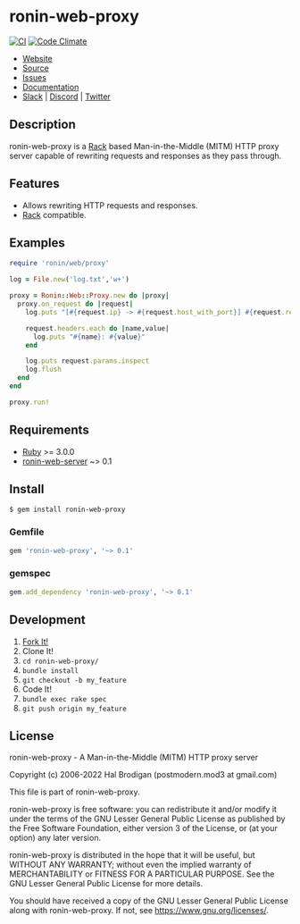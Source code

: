 # ronin-web-proxy

[![CI](https://github.com/ronin-rb/ronin-web-proxy/actions/workflows/ruby.yml/badge.svg)](https://github.com/ronin-rb/ronin-web-proxy/actions/workflows/ruby.yml)
[![Code Climate](https://codeclimate.com/github/ronin-rb/ronin-web-proxy.svg)](https://codeclimate.com/github/ronin-rb/ronin-web-proxy)

* [Website](https://ronin-rb.dev/)
* [Source](https://github.com/ronin-rb/ronin-web-proxy)
* [Issues](https://github.com/ronin-rb/ronin-web-proxy/issues)
* [Documentation](https://ronin-rb.dev/docs/ronin-web-proxy/frames)
* [Slack](https://ronin-rb.slack.com) |
  [Discord](https://discord.gg/6WAb3PsVX9) |
  [Twitter](https://twitter.com/ronin_rb)

## Description

ronin-web-proxy is a [Rack] based Man-in-the-Middle (MITM) HTTP proxy server
capable of rewriting requests and responses as they pass through.

## Features

* Allows rewriting HTTP requests and responses.
* [Rack] compatible.

## Examples

```ruby
require 'ronin/web/proxy'

log = File.new('log.txt','w+')

proxy = Ronin::Web::Proxy.new do |proxy|
  proxy.on_request do |request|
    log.puts "[#{request.ip} -> #{request.host_with_port}] #{request.request_method} #{request.url}"

    request.headers.each do |name,value|
      log.puts "#{name}: #{value}"
    end  

    log.puts request.params.inspect
    log.flush
  end  
end  

proxy.run!
```

## Requirements

* [Ruby] >= 3.0.0
* [ronin-web-server] ~> 0.1

## Install

```shell
$ gem install ronin-web-proxy
```

### Gemfile

```ruby
gem 'ronin-web-proxy', '~> 0.1'
```

### gemspec

```ruby
gem.add_dependency 'ronin-web-proxy', '~> 0.1'
```

## Development

1. [Fork It!](https://github.com/ronin-rb/ronin-web-proxy/fork)
2. Clone It!
3. `cd ronin-web-proxy/`
4. `bundle install`
5. `git checkout -b my_feature`
6. Code It!
7. `bundle exec rake spec`
8. `git push origin my_feature`

## License

ronin-web-proxy - A Man-in-the-Middle (MITM) HTTP proxy server

Copyright (c) 2006-2022 Hal Brodigan (postmodern.mod3 at gmail.com)

This file is part of ronin-web-proxy.

ronin-web-proxy is free software: you can redistribute it and/or modify
it under the terms of the GNU Lesser General Public License as published
by the Free Software Foundation, either version 3 of the License, or
(at your option) any later version.

ronin-web-proxy is distributed in the hope that it will be useful,
but WITHOUT ANY WARRANTY; without even the implied warranty of
MERCHANTABILITY or FITNESS FOR A PARTICULAR PURPOSE.  See the
GNU Lesser General Public License for more details.

You should have received a copy of the GNU Lesser General Public License
along with ronin-web-proxy.  If not, see <https://www.gnu.org/licenses/>.

[Ruby]: https://www.ruby-lang.org
[Rack]: https://github.com/rack/rack#readme
[ronin-web-server]: https://github.com/ronin-rb/ronin-web-server#readme
